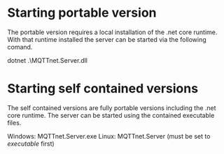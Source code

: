 ﻿# Starting portable version
The portable version requires a local installation of the .net core runtime. With that runtime installed the server can be started via the following comand.

dotnet .\MQTTnet.Server.dll

# Starting self contained versions
The self contained versions are fully portable versions including the .net core runtime. The server can be started using the contained executable files.

Windows:    MQTTnet.Server.exe
Linux:		MQTTnet.Server (must be set to _executable_ first)
